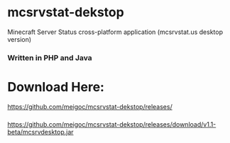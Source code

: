 # mcsrvstat-dekstop
Minecraft Server Status cross-platform application (mcsrvstat.us desktop version)

### Written in PHP and Java

# Download Here:
https://github.com/meigoc/mcsrvstat-dekstop/releases/
###
https://github.com/meigoc/mcsrvstat-dekstop/releases/download/v1.1-beta/mcsrvdesktop.jar
